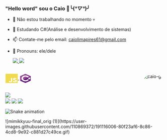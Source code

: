 ### "Hello word" sou o Caio 👻╰(*°▽°*)╯

- 🔭 Não estou trabalhando no momento 💀
- 🌱 Estudando C#(Análise e desenvolvimento de sistemas)
- 📫 Contate-me pelo email: caiolimapires61@gmail.com 
- 🎃 Pronouns: ele/dele

  <a href="https://github.com/CaioDeLimaPires">
  <img height="180em" src="https://github-readme-stats.vercel.app/api?username=CaioDeLimaPires&show_icons=true&theme=synthwave&include_all_commits=true&count_private=true"/>
  <img height="180em" src="https://github-readme-stats.vercel.app/api/top-langs/?username=CaioDeLimaPires&layout=compact&langs_count=7&theme=synthwave"/>
</div>
<div style="display: inline_block"><br>
  <img align="center" alt="Rafa-Js" height="30" width="40" src="https://raw.githubusercontent.com/devicons/devicon/master/icons/javascript/javascript-plain.svg">
  <img align="center" alt="Rafa-Ts" height="30" width="40" src="https://raw.githubusercontent.com/devicons/devicon/master/icons/csharp/csharp-original.svg">
  <img align="right" alt="caio-gif" height="110" style="border-radius:50px;" src="https://discord.com/channels/1021533589252362320/1021533591596974092/1021533646643023982/.gif">
</div>
  
  ##
  
  <div> 
 
  <a href="https://instagram.com/caiodelimapires" target="_blank"><img src="https://img.shields.io/badge/-Instagram-%23E4405F?style=for-the-badge&logo=instagram&logoColor=white" target="_blank"></a> 	
 <a href="https://discord.com/channels/CaioPires#0155/1009323036262023198" target="_blank"><img src="https://img.shields.io/badge/Discord-7289DA?style=for-the-badge&logo=discord&logoColor=white" target="_blank"></a> 
  <a href = "mailto:caiolimapires61@gmail.com"><img src="https://img.shields.io/badge/-Gmail-%23333?style=for-the-badge&logo=gmail&logoColor=white" target="_blank"></a>
  <a href="https://www.linkedin.com/in/caio-de-lima-pires-37321b23b" target="_blank"><img src="https://img.shields.io/badge/-LinkedIn-%230077B5?style=for-the-badge&logo=linkedin&logoColor=white" target="_blank"></a> 
 
  ![Snake animation](https://github.com/CaioDeLimaPires/CaioDeLimaPires/blob/output/github-contribution-grid-snake.svg)
 
</div>
![mimikkyuu-final_orig (1)](https://user-images.githubusercontent.com/110869372/191116006-80f23af6-8c86-4cd8-9e92-c881d27c49ce.gif)
